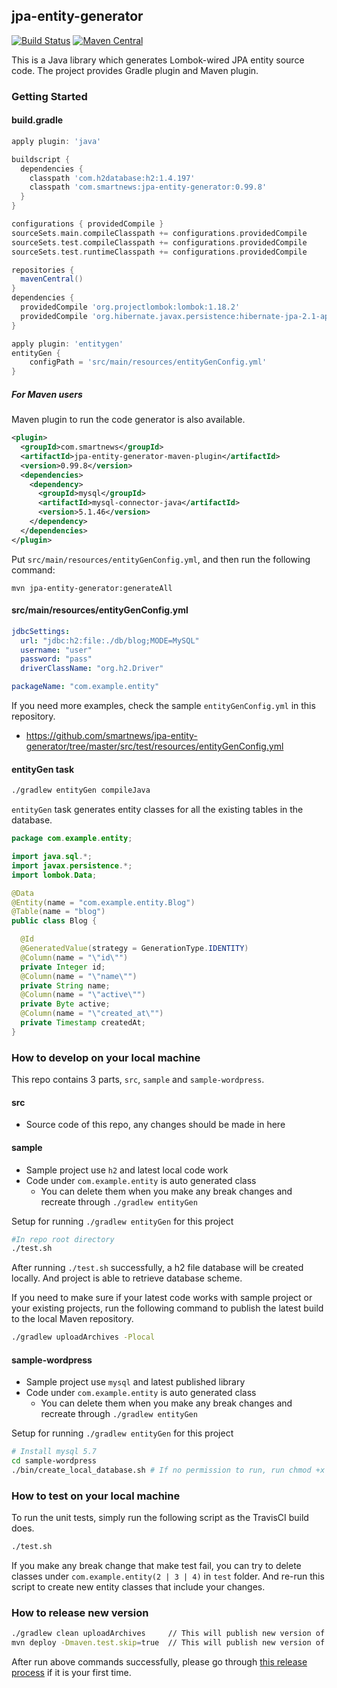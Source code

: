 ## jpa-entity-generator

[![Build Status](https://travis-ci.org/smartnews/jpa-entity-generator.svg?branch=master)](https://travis-ci.org/smartnews/jpa-entity-generator)
[![Maven Central](https://img.shields.io/maven-central/v/com.smartnews/jpa-entity-generator.svg?label=Maven%20Central)](http://search.maven.org/#search%7Cga%7C1%7Cg%3A%22com.smartnews%22%20a%3A%22jpa-entity-generator%22)

This is a Java library which generates Lombok-wired JPA entity source code. The project provides Gradle plugin and Maven plugin.

### Getting Started

#### build.gradle

```groovy
apply plugin: 'java'

buildscript {
  dependencies {
    classpath 'com.h2database:h2:1.4.197'
    classpath 'com.smartnews:jpa-entity-generator:0.99.8'
  }
}

configurations { providedCompile }
sourceSets.main.compileClasspath += configurations.providedCompile
sourceSets.test.compileClasspath += configurations.providedCompile
sourceSets.test.runtimeClasspath += configurations.providedCompile

repositories {
  mavenCentral()
}
dependencies {
  providedCompile 'org.projectlombok:lombok:1.18.2'
  providedCompile 'org.hibernate.javax.persistence:hibernate-jpa-2.1-api:1.0.0.Final'
}

apply plugin: 'entitygen'
entityGen {
    configPath = 'src/main/resources/entityGenConfig.yml'
}
```

##### For Maven users

Maven plugin to run the code generator is also available.

```xml
<plugin>
  <groupId>com.smartnews</groupId>
  <artifactId>jpa-entity-generator-maven-plugin</artifactId>
  <version>0.99.8</version>
  <dependencies>
    <dependency>
      <groupId>mysql</groupId>
      <artifactId>mysql-connector-java</artifactId>
      <version>5.1.46</version>
    </dependency>
  </dependencies>
</plugin>
```

Put `src/main/resources/entityGenConfig.yml`, and then run the following command:

```
mvn jpa-entity-generator:generateAll
```

#### src/main/resources/entityGenConfig.yml

```yaml
jdbcSettings:
  url: "jdbc:h2:file:./db/blog;MODE=MySQL"
  username: "user"
  password: "pass"
  driverClassName: "org.h2.Driver"

packageName: "com.example.entity"
```

If you need more examples, check the sample `entityGenConfig.yml` in this repository.

- https://github.com/smartnews/jpa-entity-generator/tree/master/src/test/resources/entityGenConfig.yml

#### entityGen task

```bash
./gradlew entityGen compileJava
```

`entityGen` task generates entity classes for all the existing tables in the database.

```java
package com.example.entity;

import java.sql.*;
import javax.persistence.*;
import lombok.Data;

@Data
@Entity(name = "com.example.entity.Blog")
@Table(name = "blog")
public class Blog {

  @Id
  @GeneratedValue(strategy = GenerationType.IDENTITY)
  @Column(name = "\"id\"")
  private Integer id;
  @Column(name = "\"name\"")
  private String name;
  @Column(name = "\"active\"")
  private Byte active;
  @Column(name = "\"created_at\"")
  private Timestamp createdAt;
}
```

### How to develop on your local machine

This repo contains 3 parts, `src`, `sample` and `sample-wordpress`. 

#### src
- Source code of this repo, any changes should be made in here

#### sample
- Sample project use `h2` and latest local code work
- Code under `com.example.entity` is auto generated class 
  - You can delete them when you make any break changes and recreate through `./gradlew entityGen`

Setup for running `./gradlew entityGen` for this project
```sh
#In repo root directory
./test.sh
```
After running `./test.sh` successfully, a h2 file database will be created locally. And project is able to retrieve database scheme.

If you need to make sure if your latest code works with sample project or your existing projects, run the following command to publish the latest build to the local Maven repository.

```sh
./gradlew uploadArchives -Plocal
```

#### sample-wordpress
- Sample project use `mysql` and latest published library
- Code under `com.example.entity` is auto generated class
  - You can delete them when you make any break changes and recreate through `./gradlew entityGen`

Setup for running `./gradlew entityGen` for this project
```sh
# Install mysql 5.7
cd sample-wordpress
./bin/create_local_database.sh # If no permission to run, run chmod +x first
```

### How to test on your local machine

To run the unit tests, simply run the following script as the TravisCI build does.

```sh
./test.sh
```

If you make any break change that make test fail, you can try to delete classes under `com.example.entity(2 | 3 | 4)` in `test` folder.
And re-run this script to create new entity classes that include your changes.

### How to release new version

```bash
./gradlew clean uploadArchives     // This will publish new version of library
mvn deploy -Dmaven.test.skip=true  // This will publish new version of plugin
```
After run above commands successfully, please go through [this release process](https://central.sonatype.org/publish/release/#close-and-drop-or-release-your-staging-repository) if it is your first time.